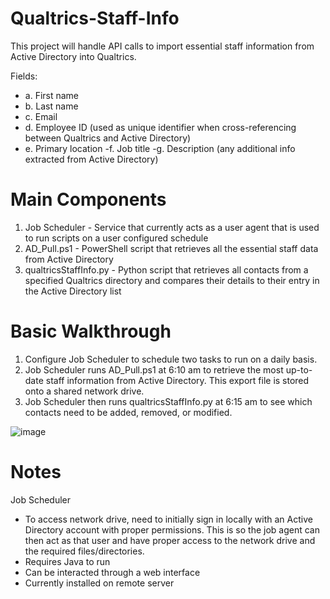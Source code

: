 # Qualtrics-Staff-Info

This project will handle API calls to import essential staff information from Active Directory into Qualtrics.

Fields:
- a. First name
- b. Last name
- c. Email
- d. Employee ID (used as unique identifier when cross-referencing between Qualtrics and Active Directory)
- e. Primary location
-f. Job title
-g. Description (any additional info extracted from Active Directory)

# Main Components
1. Job Scheduler - Service that currently acts as a user agent that is used to run scripts on a user configured schedule
2. AD_Pull.ps1 - PowerShell script that retrieves all the essential staff data from Active Directory
3. qualtricsStaffInfo.py - Python script that retrieves all contacts from a specified Qualtrics directory and compares their details to their entry in the Active Directory list 

# Basic Walkthrough
1. Configure Job Scheduler to schedule two tasks to run on a daily basis. 
2. Job Scheduler runs AD_Pull.ps1 at 6:10 am to retrieve the most up-to-date staff information from Active Directory. This export file is stored onto a shared network drive.
3. Job Scheduler then runs qualtricsStaffInfo.py at 6:15 am to see which contacts need to be added, removed, or modified.
  
![image](https://user-images.githubusercontent.com/87395701/151998201-25346edf-d2fc-47d8-b274-9c8eb53dfc4f.png)

# Notes
Job Scheduler
- To access network drive, need to initially sign in locally with an Active Directory account with proper permissions. This is so the job agent can then act as that user and have proper access to the network drive and the required files/directories.
- Requires Java to run
- Can be interacted through a web interface
- Currently installed on remote server

